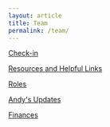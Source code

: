 ```yaml
---
layout: article
title: Team
permalink: /team/
---
```


<a href="https://goo.gl/forms/Rn0q2p03NvPigT1T2" target="_blank">Check-in</a>

[Resources and Helpful Links](/resources)

[Roles](/roles)

[Andy's Updates](/updates)

[Finances](/finances)
